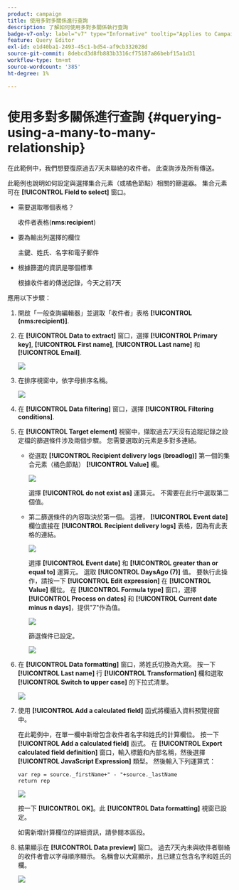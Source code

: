```yaml
---
product: campaign
title: 使用多對多關係進行查詢
description: 了解如何使用多對多關係執行查詢
badge-v7-only: label="v7" type="Informative" tooltip="Applies to Campaign Classic v7 only"
feature: Query Editor
exl-id: e1d40ba1-2493-45c1-bd54-af9cb332028d
source-git-commit: 8debcd3d8fb883b3316cf75187a86bebf15a1d31
workflow-type: tm+mt
source-wordcount: '385'
ht-degree: 1%

---
```


# 使用多對多關係進行查詢 {#querying-using-a-many-to-many-relationship}



在此範例中，我們想要復原過去7天未聯絡的收件者。 此查詢涉及所有傳送。

此範例也說明如何設定與選擇集合元素（或橘色節點）相關的篩選器。 集合元素可在 **[!UICONTROL Field to select]** 窗口。

* 需要選取哪個表格？

   收件者表格(**nms:recipient**)

* 要為輸出列選擇的欄位

   主鍵、姓氏、名字和電子郵件

* 根據篩選的資訊是哪個標準

   根據收件者的傳送記錄，今天之前7天

應用以下步驟：

1. 開啟「一般查詢編輯器」並選取「收件者」表格 **[!UICONTROL (nms:recipient)]**.
1. 在 **[!UICONTROL Data to extract]** 窗口，選擇 **[!UICONTROL Primary key]**, **[!UICONTROL First name]**, **[!UICONTROL Last name]** 和 **[!UICONTROL Email]**.

   ![](assets/query_editor_nveau_33.png)

1. 在排序視窗中，依字母排序名稱。

   ![](assets/query_editor_nveau_34.png)

1. 在 **[!UICONTROL Data filtering]** 窗口，選擇 **[!UICONTROL Filtering conditions]**.
1. 在 **[!UICONTROL Target element]** 視窗中，擷取過去7天沒有追蹤記錄之設定檔的篩選條件涉及兩個步驟。 您需要選取的元素是多對多連結。

   * 從選取 **[!UICONTROL Recipient delivery logs (broadlog)]** 第一個的集合元素（橘色節點） **[!UICONTROL Value]** 欄。

      ![](assets/query_editor_nveau_67.png)

      選擇 **[!UICONTROL do not exist as]** 運算元。 不需要在此行中選取第二個值。

   * 第二篩選條件的內容取決於第一個。 這裡， **[!UICONTROL Event date]** 欄位直接在 **[!UICONTROL Recipient delivery logs]** 表格，因為有此表格的連結。

      ![](assets/query_editor_nveau_36.png)

      選擇 **[!UICONTROL Event date]** 和 **[!UICONTROL greater than or equal to]** 運算元。 選取 **[!UICONTROL DaysAgo (7)]** 值。 要執行此操作，請按一下 **[!UICONTROL Edit expression]** 在 **[!UICONTROL Value]** 欄位。 在 **[!UICONTROL Formula type]** 窗口，選擇 **[!UICONTROL Process on dates]** 和 **[!UICONTROL Current date minus n days]**，提供&quot;7&quot;作為值。

      ![](assets/query_editor_nveau_37.png)

      篩選條件已設定。

      ![](assets/query_editor_nveau_38.png)

1. 在 **[!UICONTROL Data formatting]** 窗口，將姓氏切換為大寫。 按一下 **[!UICONTROL Last name]** 行 **[!UICONTROL Transformation]** 欄和選取 **[!UICONTROL Switch to upper case]** 的下拉式清單。

   ![](assets/query_editor_nveau_39.png)

1. 使用 **[!UICONTROL Add a calculated field]** 函式將欄插入資料預覽視窗中。

   在此範例中，在單一欄中新增包含收件者名字和姓氏的計算欄位。 按一下 **[!UICONTROL Add a calculated field]** 函式。 在 **[!UICONTROL Export calculated field definition]** 窗口，輸入標籤和內部名稱，然後選擇 **[!UICONTROL JavaScript Expression]** 類型。 然後輸入下列運算式：

   ```
   var rep = source._firstName+" - "+source._lastName
   return rep
   ```

   ![](assets/query_editor_nveau_40.png)

   按一下 **[!UICONTROL OK]**。此 **[!UICONTROL Data formatting]** 視窗已設定。

   如需新增計算欄位的詳細資訊，請參閱本區段。

1. 結果顯示在 **[!UICONTROL Data preview]** 窗口。 過去7天內未與收件者聯絡的收件者會以字母順序顯示。 名稱會以大寫顯示，且已建立包含名字和姓氏的欄。

   ![](assets/query_editor_nveau_41.png)
